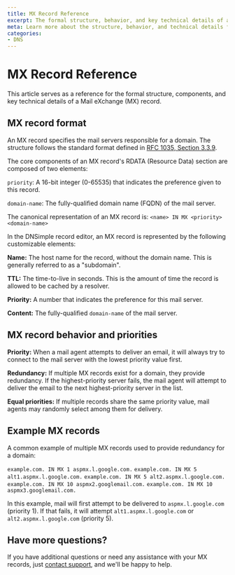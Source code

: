 ```yaml
---
title: MX Record Reference
excerpt: The formal structure, behavior, and key technical details of an MX record.
meta: Learn more about the structure, behavior, and technical details for MX records.
categories:
- DNS
---
```


# MX Record Reference
This article serves as a reference for the formal structure, components, and key technical details of a Mail eXchange (MX) record.

## MX record format
An MX record specifies the mail servers responsible for a domain. The structure follows the standard format defined in [RFC 1035, Section 3.3.9](https://datatracker.ietf.org/doc/html/rfc1035#section-3.3.9).

The core components of an MX record's RDATA (Resource Data) section are composed of two elements:

`priority`: A 16-bit integer (0-65535) that indicates the preference given to this record.

`domain-name`: The fully-qualified domain name (FQDN) of the mail server.

The canonical representation of an MX record is: `<name> IN MX <priority> <domain-name>`

In the DNSimple record editor, an MX record is represented by the following customizable elements:

**Name:** The host name for the record, without the domain name. This is generally referred to as a "subdomain".

**TTL:** The time-to-live in seconds. This is the amount of time the record is allowed to be cached by a resolver.

**Priority:** A number that indicates the preference for this mail server.

**Content:** The fully-qualified `domain-name` of the mail server.

## MX record behavior and priorities
**Priority:** When a mail agent attempts to deliver an email, it will always try to connect to the mail server with the lowest priority value first.

**Redundancy:** If multiple MX records exist for a domain, they provide redundancy. If the highest-priority server fails, the mail agent will attempt to deliver the email to the next highest-priority server in the list.

**Equal priorities:** If multiple records share the same priority value, mail agents may randomly select among them for delivery.

## Example MX records
A common example of multiple MX records used to provide redundancy for a domain:

`example.com. IN MX 1 aspmx.l.google.com.` 
`example.com. IN MX 5 alt1.aspmx.l.google.com.` 
`example.com. IN MX 5 alt2.aspmx.l.google.com.` 
`example.com. IN MX 10 aspmx2.googlemail.com.`
`example.com. IN MX 10 aspmx3.googlemail.com.`

In this example, mail will first attempt to be delivered to `aspmx.l.google.com` (priority 1). If that fails, it will attempt `alt1.aspmx.l.google.com` or `alt2.aspmx.l.google.com` (priority 5).

## Have more questions?
If you have additional questions or need any assistance with your MX records, just [contact support](https://dnsimple.com/feedback), and we'll be happy to help.
